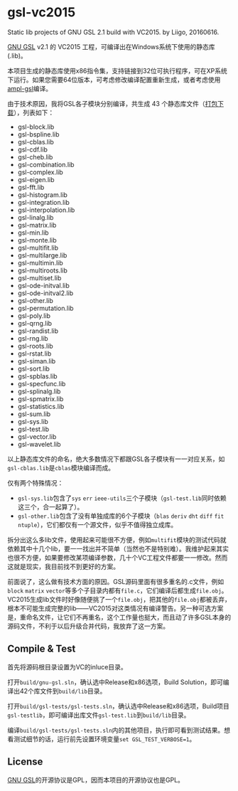 # gsl-vc2015

Static lib projects of GNU GSL 2.1 build with VC2015. by Liigo, 20160616.

[GNU GSL](http://www.gnu.org/software/gsl/) v2.1 的 VC2015 工程，可编译出在Windows系统下使用的静态库(.lib)。

本项目生成的静态库使用x86指令集，支持链接到32位可执行程序，可在XP系统下运行。如果您需要64位版本，可考虑修改编译配置重新生成，或者考虑使用[ampl-gsl](https://github.com/ampl/gsl/)编译。

由于技术原因，我将GSL各子模块分别编译，共生成 43 个静态库文件（[打包下载](https://github.com/liigo/gsl-vc2015/files/318076/gsl2.1-vc2015-20160616.zip)），列表如下：

- gsl-block.lib
- gsl-bspline.lib
- gsl-cblas.lib
- gsl-cdf.lib
- gsl-cheb.lib
- gsl-combination.lib
- gsl-complex.lib
- gsl-eigen.lib
- gsl-fft.lib
- gsl-histogram.lib
- gsl-integration.lib
- gsl-interpolation.lib
- gsl-linalg.lib
- gsl-matrix.lib
- gsl-min.lib
- gsl-monte.lib
- gsl-multifit.lib
- gsl-multilarge.lib
- gsl-multimin.lib
- gsl-multiroots.lib
- gsl-multiset.lib
- gsl-ode-initval.lib
- gsl-ode-initval2.lib
- gsl-other.lib
- gsl-permutation.lib
- gsl-poly.lib
- gsl-qrng.lib
- gsl-randist.lib
- gsl-rng.lib
- gsl-roots.lib
- gsl-rstat.lib
- gsl-siman.lib
- gsl-sort.lib
- gsl-spblas.lib
- gsl-specfunc.lib
- gsl-splinalg.lib
- gsl-spmatrix.lib
- gsl-statistics.lib
- gsl-sum.lib
- gsl-sys.lib
- gsl-test.lib
- gsl-vector.lib
- gsl-wavelet.lib

以上静态库文件的命名，绝大多数情况下都跟GSL各子模块有一一对应关系，如`gsl-cblas.lib`是`cblas`模块编译而成。

仅有两个特殊情况：

- `gsl-sys.lib`包含了`sys` `err` `ieee-utils`三个子模块（`gsl-test.lib`同时依赖这三个，合一起算了）。
- `gsl-other.lib`包含了没有单独成库的6个子模块（`blas` `deriv` `dht` `diff` `fit` `ntuple`），它们都仅有一个源文件，似乎不值得独立成库。

拆分出这么多lib文件，使用起来可能很不方便，例如`multifit`模块的测试代码就依赖其中十几个lib，要一一找出并不简单（当然也不是特别难）。我维护起来其实也很不方便，如果要修改某项编译参数，几十个VC工程文件都要一一修改。然而这就是现实，我目前找不到更好的方案。

前面说了，这么做有技术方面的原因。GSL源码里面有很多重名的.c文件，例如`block` `matrix` `vector`等多个子目录内都有`file.c`，它们编译后都生成`file.obj`。VC2015生成lib文件时好像随便挑了一个`file.obj`，把其他的`file.obj`都被丢弃，根本不可能生成完整的lib——VC2015对这类情况有编译警告。另一种可选方案是，重命名文件，让它们不再重名，这个工作量也挺大，而且动了许多GSL本身的源码文件，不利于以后升级合并代码，我放弃了这一方案。

## Compile & Test

首先将源码根目录设置为VC的inluce目录。

打开`build/gnu-gsl.sln`，确认选中Release和x86选项，Build Solution，即可编译出42个库文件到`build/lib`目录。

打开`build/gsl-tests/gsl-tests.sln`，确认选中Release和x86选项，Build项目`gsl-testlib`，即可编译出库文件`gsl-test.lib`到`build/lib`目录。

编译`build/gsl-tests/gsl-tests.sln`内的其他项目，执行即可看到测试结果。想看测试细节的话，运行前先设置环境变量`set GSL_TEST_VERBOSE=1`。

## License

[GNU GSL](http://www.gnu.org/software/gsl/)的开源协议是GPL，因而本项目的开源协议也是GPL。